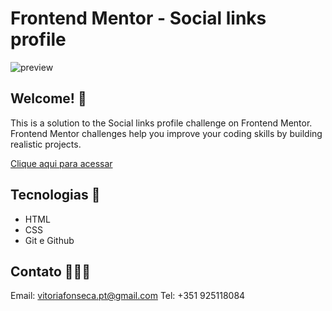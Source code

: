 # Frontend Mentor - Social links profile

![preview](https://github.com/user-attachments/assets/1754994a-22cc-4848-b9fd-2f956fc24c44)

## Welcome! 🌸  
This is a solution to the Social links profile challenge on Frontend Mentor. 
Frontend Mentor challenges help you improve your coding skills by building realistic projects.

[Clique aqui para acessar](https://blog-preview-card-liard-two.vercel.app/)

## Tecnologias 🌹

- HTML
- CSS
- Git e Github

## Contato 👩🏽‍💻

Email: vitoriafonseca.pt@gmail.com
Tel: +351 925118084

